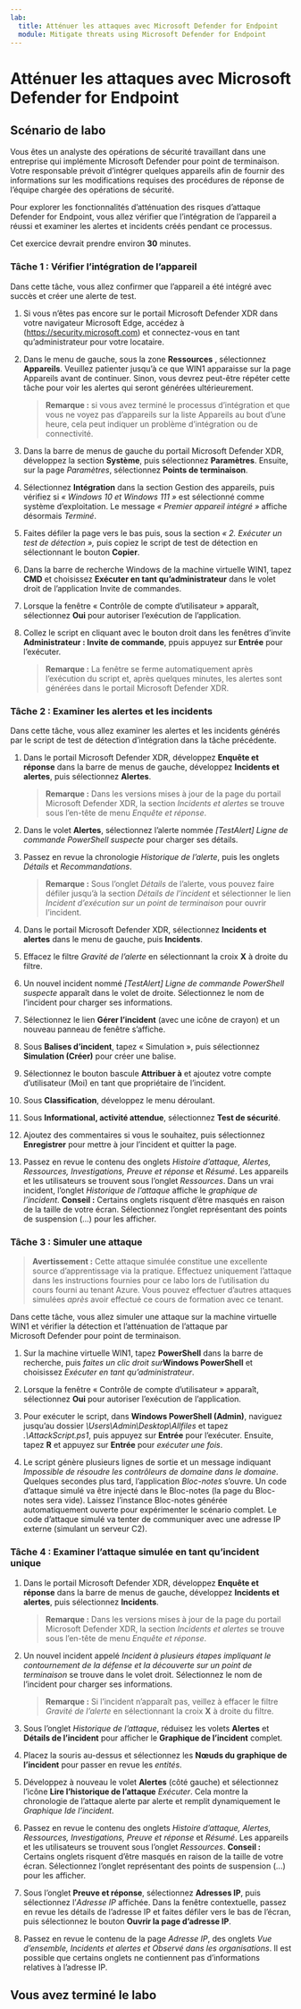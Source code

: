 ```yaml
---
lab:
  title: Atténuer les attaques avec Microsoft Defender for Endpoint
  module: Mitigate threats using Microsoft Defender for Endpoint
---
```


# Atténuer les attaques avec Microsoft Defender for Endpoint

## Scénario de labo

Vous êtes un analyste des opérations de sécurité travaillant dans une entreprise qui implémente Microsoft Defender pour point de terminaison. Votre responsable prévoit d’intégrer quelques appareils afin de fournir des informations sur les modifications requises des procédures de réponse de l’équipe chargée des opérations de sécurité.

Pour explorer les fonctionnalités d’atténuation des risques d’attaque Defender for Endpoint, vous allez vérifier que l’intégration de l’appareil a réussi et examiner les alertes et incidents créés pendant ce processus.

Cet exercice devrait prendre environ **30** minutes.

### Tâche 1 : Vérifier l’intégration de l’appareil

Dans cette tâche, vous allez confirmer que l’appareil a été intégré avec succès et créer une alerte de test.

1. Si vous n’êtes pas encore sur le portail Microsoft Defender XDR dans votre navigateur Microsoft Edge, accédez à (<https://security.microsoft.com>) et connectez-vous en tant qu’administrateur pour votre locataire.

1. Dans le menu de gauche, sous la zone **Ressources** , sélectionnez **Appareils**. Veuillez patienter jusqu’à ce que WIN1 apparaisse sur la page Appareils avant de continuer. Sinon, vous devrez peut-être répéter cette tâche pour voir les alertes qui seront générées ultérieurement.

    >**Remarque :** si vous avez terminé le processus d’intégration et que vous ne voyez pas d’appareils sur la liste Appareils au bout d’une heure, cela peut indiquer un problème d’intégration ou de connectivité.

1. Dans la barre de menus de gauche du portail Microsoft Defender XDR, développez la section **Système**, puis sélectionnez **Paramètres**. Ensuite, sur la page *Paramètres*, sélectionnez **Points de terminaison**.

1. Sélectionnez **Intégration** dans la section Gestion des appareils, puis vérifiez si *« Windows 10 et Windows 111 »* est sélectionné comme système d’exploitation. Le message *« Premier appareil intégré »* affiche désormais *Terminé*.

1. Faites défiler la page vers le bas puis, sous la section *« 2. Exécuter un test de détection »,* puis copiez le script de test de détection en sélectionnant le bouton **Copier**.  

1. Dans la barre de recherche Windows de la machine virtuelle WIN1, tapez **CMD** et choisissez **Exécuter en tant qu’administrateur** dans le volet droit de l’application Invite de commandes.

1. Lorsque la fenêtre « Contrôle de compte d’utilisateur » apparaît, sélectionnez **Oui** pour autoriser l’exécution de l’application. 

1. Collez le script en cliquant avec le bouton droit dans les fenêtres d’invite **Administrateur : Invite de commande**, ppuis appuyez sur **Entrée** pour l’exécuter.

    >**Remarque :** La fenêtre se ferme automatiquement après l’exécution du script et, après quelques minutes, les alertes sont générées dans le portail Microsoft Defender XDR.

### Tâche 2 : Examiner les alertes et les incidents

Dans cette tâche, vous allez examiner les alertes et les incidents générés par le script de test de détection d’intégration dans la tâche précédente.

1. Dans le portail Microsoft Defender XDR, développez **Enquête et réponse** dans la barre de menus de gauche, développez **Incidents et alertes**, puis sélectionnez **Alertes**.

    >**Remarque :** Dans les versions mises à jour de la page du portail Microsoft Defender XDR, la section *Incidents et alertes* se trouve sous l’en-tête de menu *Enquête et réponse*.

1. Dans le volet **Alertes**, sélectionnez l’alerte nommée *[TestAlert] Ligne de commande PowerShell suspecte* pour charger ses détails.

1. Passez en revue la chronologie *Historique de l’alerte*, puis les onglets *Détails* et *Recommandations*.

    >**Remarque :** Sous l’onglet *Détails* de l’alerte, vous pouvez faire défiler jusqu’à la section *Détails de l’incident* et sélectionner le lien *Incident d’exécution sur un point de terminaison* pour ouvrir l’incident.

1. Dans le portail Microsoft Defender XDR, sélectionnez **Incidents et alertes** dans le menu de gauche, puis **Incidents**.

1. Effacez le filtre *Gravité de l’alerte* en sélectionnant la croix **X** à droite du filtre.

1. Un nouvel incident nommé *[TestAlert] Ligne de commande PowerShell suspecte* apparaît dans le volet de droite. Sélectionnez le nom de l’incident pour charger ses informations.

1. Sélectionnez le lien **Gérer l’incident** (avec une icône de crayon) et un nouveau panneau de fenêtre s’affiche.

1. Sous **Balises d’incident**, tapez « Simulation », puis sélectionnez **Simulation (Créer)** pour créer une balise.

1. Sélectionnez le bouton bascule **Attribuer à** et ajoutez votre compte d’utilisateur (Moi) en tant que propriétaire de l’incident.

1. Sous **Classification**, développez le menu déroulant.

1. Sous **Informational, activité  attendue**, sélectionnez **Test de sécurité**.

1. Ajoutez des commentaires si vous le souhaitez, puis sélectionnez **Enregistrer** pour mettre à jour l’incident et quitter la page.

1. Passez en revue le contenu des onglets  *Histoire d’attaque, Alertes, Ressources, Investigations, Preuve et réponse* et *Résumé*. Les appareils et les utilisateurs se trouvent sous l’onglet *Ressources*. Dans un vrai incident, l’onglet *Historique de l’attaque* affiche le *graphique de l’incident*. **Conseil :** Certains onglets risquent d’être masqués en raison de la taille de votre écran. Sélectionnez l’onglet représentant des points de suspension (...) pour les afficher.

### Tâche 3 : Simuler une attaque

>**Avertissement :** Cette attaque simulée constitue une excellente source d’apprentissage via la pratique. Effectuez uniquement l’attaque dans les instructions fournies pour ce labo lors de l’utilisation du cours fourni au tenant Azure.  Vous pouvez effectuer d’autres attaques simulées *après* avoir effectué ce cours de formation avec ce tenant.

Dans cette tâche, vous allez simuler une attaque sur la machine virtuelle WIN1 et vérifier la détection et l’atténuation de l’attaque par Microsoft Defender pour point de terminaison.

1. Sur la machine virtuelle WIN1, tapez **PowerShell** dans la barre de recherche, puis *faites un clic droit sur***Windows PowerShell** et choisissez *Exécuter en tant qu’administrateur*.

1. Lorsque la fenêtre « Contrôle de compte d’utilisateur » apparaît, sélectionnez **Oui** pour autoriser l’exécution de l’application.

1. Pour exécuter le script, dans **Windows PowerShell (Admin)**, naviguez jusqu’au dossier *\Users\Admin\Desktop\Allfiles* et tapez *.\AttackScript.ps1*, puis appuyez sur **Entrée** pour l’exécuter. Ensuite, tapez **R** et appuyez sur **Entrée** pour *exécuter une fois*.

1. Le script génère plusieurs lignes de sortie et un message indiquant *Impossible de résoudre les contrôleurs de domaine dans le domaine*. Quelques secondes plus tard, l’application *Bloc-notes* s’ouvre. Un code d’attaque simulé va être injecté dans le Bloc-notes (la page du Bloc-notes sera vide). Laissez l’instance Bloc-notes générée automatiquement ouverte pour expérimenter le scénario complet. Le code d’attaque simulé va tenter de communiquer avec une adresse IP externe (simulant un serveur C2).

### Tâche 4 : Examiner l’attaque simulée en tant qu’incident unique

1. Dans le portail Microsoft Defender XDR, développez **Enquête et réponse** dans la barre de menus de gauche, développez **Incidents et alertes**, puis sélectionnez **Incidents**.

    >**Remarque :** Dans les versions mises à jour de la page du portail Microsoft Defender XDR, la section *Incidents et alertes* se trouve sous l’en-tête de menu *Enquête et réponse*.

1. Un nouvel incident appelé *Incident à plusieurs étapes impliquant le contournement de la défense et la découverte sur un point de terminaison* se trouve dans le volet droit. Sélectionnez le nom de l’incident pour charger ses informations.

    >**Remarque :** Si l’incident n’apparaît pas, veillez à effacer le filtre *Gravité de l’alerte* en sélectionnant la croix **X** à droite du filtre.

1. Sous l’onglet *Historique de l’attaque*, réduisez les volets **Alertes** et **Détails de l’incident** pour afficher le **Graphique de l’incident** complet.

1. Placez la souris au-dessus et sélectionnez les **Nœuds du graphique de l’incident** pour passer en revue les *entités*.

1. Développez à nouveau le volet **Alertes** (côté gauche) et sélectionnez l’icône **Lire l’historique de l’attaque** *Exécuter*. Cela montre la chronologie de l’attaque alerte par alerte et remplit dynamiquement le *Graphique Ide l’incident*.

1. Passez en revue le contenu des onglets  *Histoire d’attaque, Alertes, Ressources, Investigations, Preuve et réponse* et *Résumé*. Les appareils et les utilisateurs se trouvent sous l’onglet *Ressources*. **Conseil :** Certains onglets risquent d’être masqués en raison de la taille de votre écran. Sélectionnez l’onglet représentant des points de suspension (...) pour les afficher.

1. Sous l’onglet **Preuve et réponse**, sélectionnez **Adresses IP**, puis sélectionnez l’*Adresse IP* affichée. Dans la fenêtre contextuelle, passez en revue les détails de l’adresse IP et faites défiler vers le bas de l’écran, puis sélectionnez le bouton **Ouvrir la page d’adresse IP**.

1. Passez en revue le contenu de la page *Adresse IP*, des onglets *Vue d’ensemble, Incidents et alertes et Observé dans les organisations*. Il est possible que certains onglets ne contiennent pas d’informations relatives à l’adresse IP.

## Vous avez terminé le labo
